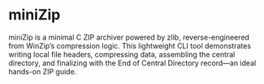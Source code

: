 # miniZip
miniZip is a minimal C ZIP archiver powered by zlib, reverse-engineered from WinZip’s compression logic. This lightweight CLI tool demonstrates writing local file headers, compressing data, assembling the central directory, and finalizing with the End of Central Directory record—an ideal hands-on ZIP guide.
